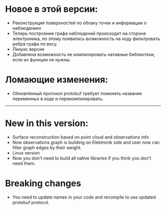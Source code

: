 # Новое в этой версии:
- Реконструкция поверхностей по облаку точек и информации о наблюдениях
- Теперь построение графа наблюдений происходит на стороне электроника, по этому появилась возможность на ходу фильтровать ребра графа по весу.
- Линукс версия
- Добавлена возможность не компилировать нативные библиотеки, если их функции не нужны.
# Ломающие изменения:
- Обновлённый протокол protobuf требует поменять названия переменных в коде и перекомпилировать.

-----------------------

# New in this version:
- Surface reconstruction based on point cloud and observations info
- Now observations graph is building on Elektronik side and user now can filter graph edges by their weight.
- Linux version
- Now you don't need to build all native libraries if you think you don't need them.
# Breaking changes
- You need to update names in your code and recompile to use updated protobuf protocol.